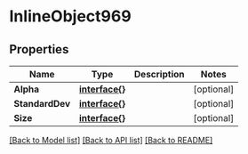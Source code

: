# InlineObject969

## Properties

Name | Type | Description | Notes
------------ | ------------- | ------------- | -------------
**Alpha** | [**interface{}**](.md) |  | [optional] 
**StandardDev** | [**interface{}**](.md) |  | [optional] 
**Size** | [**interface{}**](.md) |  | [optional] 

[[Back to Model list]](../README.md#documentation-for-models) [[Back to API list]](../README.md#documentation-for-api-endpoints) [[Back to README]](../README.md)


